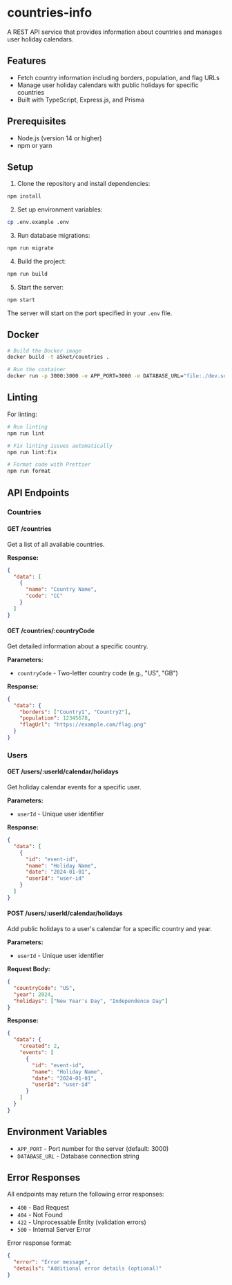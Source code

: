 # countries-info 

A REST API service that provides information about countries and manages user holiday calendars.

## Features

- Fetch country information including borders, population, and flag URLs
- Manage user holiday calendars with public holidays for specific countries
- Built with TypeScript, Express.js, and Prisma

## Prerequisites

- Node.js (version 14 or higher)
- npm or yarn

## Setup

1. Clone the repository and install dependencies:
```bash
npm install
```

2. Set up environment variables:
```bash
cp .env.example .env
```

3. Run database migrations:
```bash
npm run migrate
```

4. Build the project:
```bash
npm run build
```

5. Start the server:
```bash
npm start
```

The server will start on the port specified in your `.env` file.

## Docker

```bash
# Build the Docker image
docker build -t a5ket/countries .

# Run the container
docker run -p 3000:3000 -e APP_PORT=3000 -e DATABASE_URL="file:./dev.sqlite" a5ket/countries
```

## Linting

For linting:

```bash
# Run linting
npm run lint

# Fix linting issues automatically
npm run lint:fix

# Format code with Prettier
npm run format
```

## API Endpoints

### Countries

#### GET /countries
Get a list of all available countries.

**Response:**
```json
{
  "data": [
    {
      "name": "Country Name",
      "code": "CC"
    }
  ]
}
```

#### GET /countries/:countryCode
Get detailed information about a specific country.

**Parameters:**
- `countryCode` - Two-letter country code (e.g., "US", "GB")

**Response:**
```json
{
  "data": {
    "borders": ["Country1", "Country2"],
    "population": 12345678,
    "flagUrl": "https://example.com/flag.png"
  }
}
```

### Users

#### GET /users/:userId/calendar/holidays
Get holiday calendar events for a specific user.

**Parameters:**
- `userId` - Unique user identifier

**Response:**
```json
{
  "data": [
    {
      "id": "event-id",
      "name": "Holiday Name",
      "date": "2024-01-01",
      "userId": "user-id"
    }
  ]
}
```

#### POST /users/:userId/calendar/holidays
Add public holidays to a user's calendar for a specific country and year.

**Parameters:**
- `userId` - Unique user identifier

**Request Body:**
```json
{
  "countryCode": "US",
  "year": 2024,
  "holidays": ["New Year's Day", "Independence Day"]
}
```

**Response:**
```json
{
  "data": {
    "created": 2,
    "events": [
      {
        "id": "event-id",
        "name": "Holiday Name",
        "date": "2024-01-01",
        "userId": "user-id"
      }
    ]
  }
}
```

## Environment Variables

- `APP_PORT` - Port number for the server (default: 3000)
- `DATABASE_URL` - Database connection string

## Error Responses

All endpoints may return the following error responses:

- `400` - Bad Request
- `404` - Not Found
- `422` - Unprocessable Entity (validation errors)
- `500` - Internal Server Error

Error response format:
```json
{
  "error": "Error message",
  "details": "Additional error details (optional)"
}